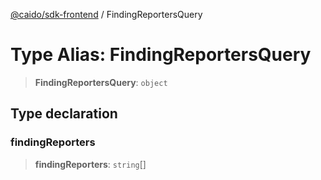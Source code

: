 [@caido/sdk-frontend](../index.md) / FindingReportersQuery

# Type Alias: FindingReportersQuery

> **FindingReportersQuery**: `object`

## Type declaration

### findingReporters

> **findingReporters**: `string`[]
